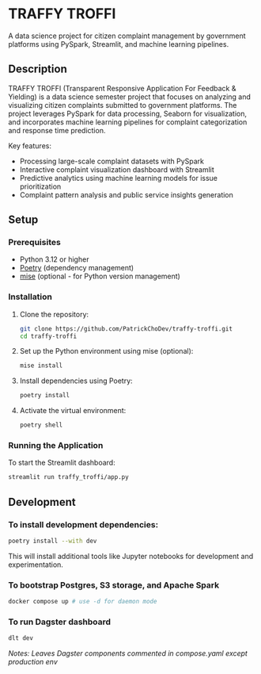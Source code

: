 # TRAFFY TROFFI

A data science project for citizen complaint management by government platforms using PySpark, Streamlit, and machine learning pipelines.

## Description

TRAFFY TROFFI (Transparent Responsive Application For Feedback & Yielding) is a data science semester project that focuses on analyzing and visualizing citizen complaints submitted to government platforms. The project leverages PySpark for data processing, Seaborn for visualization, and incorporates machine learning pipelines for complaint categorization and response time prediction.

Key features:
- Processing large-scale complaint datasets with PySpark
- Interactive complaint visualization dashboard with Streamlit
- Predictive analytics using machine learning models for issue prioritization
- Complaint pattern analysis and public service insights generation

## Setup

### Prerequisites

- Python 3.12 or higher
- [Poetry](https://python-poetry.org/) (dependency management)
- [mise](https://mise.jdx.dev/) (optional - for Python version management)

### Installation

1. Clone the repository:
   ```bash
   git clone https://github.com/PatrickChoDev/traffy-troffi.git
   cd traffy-troffi
   ```

2. Set up the Python environment using mise (optional):
   ```bash
   mise install
   ```

3. Install dependencies using Poetry:
   ```bash
   poetry install
   ```

4. Activate the virtual environment:
   ```bash
   poetry shell
   ```

### Running the Application

To start the Streamlit dashboard:
```bash
streamlit run traffy_troffi/app.py
```

## Development

### To install development dependencies:
```bash
poetry install --with dev
```
This will install additional tools like Jupyter notebooks for development and experimentation.

### To bootstrap Postgres, S3 storage, and Apache Spark
```bash
docker compose up # use -d for daemon mode
```

### To run Dagster dashboard
```bash
dlt dev
```
*Notes: Leaves Dagster components commented in compose.yaml except production env*


